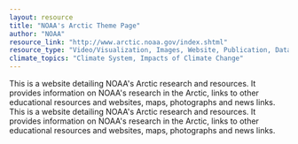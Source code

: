 ```yaml
---
layout: resource
title: "NOAA's Arctic Theme Page"
author: "NOAA"
resource_link: "http://www.arctic.noaa.gov/index.shtml"
resource_type: "Video/Visualization, Images, Website, Publication, Data"
climate_topics: "Climate System, Impacts of Climate Change"
---
```


This is a website detailing NOAA's Arctic research and resources. It provides information on NOAA's research in the Arctic, links to other educational resources and websites, maps, photographs and news links.   This is a website detailing NOAA's Arctic research and resources. It provides information on NOAA's research in the Arctic, links to other educational resources and websites, maps, photographs and news links.
